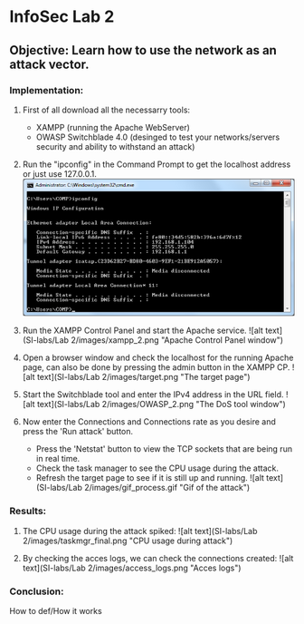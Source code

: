 # InfoSec Lab 2
## Objective: Learn how to use the network as an attack vector.
### Implementation:
1. First of all download all the necessarry tools:
    - XAMPP (running the Apache WebServer)
    - OWASP Switchblade 4.0 (desinged to test your networks/servers security and ability to withstand an attack)

1. Run the "ipconfig" in the Command Prompt to get the localhost address or just use 127.0.0.1.
![alt text](https://github.com/VladCroitoru/SI-labs/blob/master/Lab%202/images/cmd_1.png "Windows IP configuration")

1. Run the XAMPP Control Panel and start the Apache service.
![alt text](SI-labs/Lab 2/images/xampp_2.png "Apache Control Panel window")

1. Open a browser window and check the localhost for the running Apache page, can also be done by pressing the admin button in the XAMPP CP.
![alt text](SI-labs/Lab 2/images/target.png "The target page")

1. Start the Switchblade tool and enter the IPv4 address in the URL field.
![alt text](SI-labs/Lab 2/images/OWASP_2.png "The DoS tool window")

1. Now enter the Connections and Connections rate as you desire and press the 'Run attack' button.
     - Press the 'Netstat' button to view the TCP sockets that are being run in real time.
     - Check the task manager to see the CPU usage during the attack.
     - Refresh the target page to see if it is still up and running.
![alt text](SI-labs/Lab 2/images/gif_process.gif "Gif of the attack")

### Results:
1. The CPU usage during the attack spiked:
![alt text](SI-labs/Lab 2/images/taskmgr_final.png "CPU usage during attack")

1. By checking the acces logs, we can check the connections created:
![alt text](SI-labs/Lab 2/images/access_logs.png "Acces logs")

### Conclusion:
How to def/How it works
